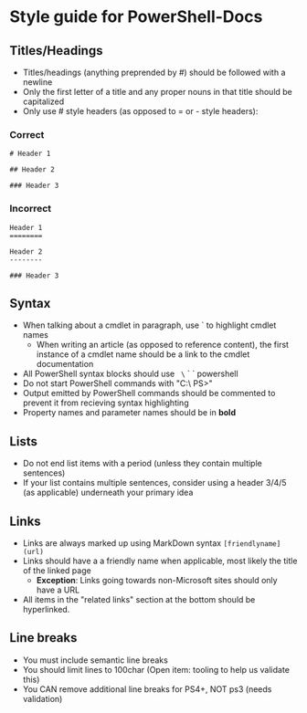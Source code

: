 # Style guide for PowerShell-Docs


## Titles/Headings

* Titles/headings (anything preprended by \#) should be followed with a newline
* Only the first letter of a title and any proper nouns in that title should be capitalized
* Only use \# style headers (as opposed to = or \- style headers):

### Correct

```
# Header 1

## Header 2

### Header 3

```

### Incorrect

```
Header 1
========

Header 2
--------

### Header 3
```

## Syntax

* When talking about a cmdlet in paragraph, use \` to highlight cmdlet names
  * When writing an article (as opposed to reference content), the first instance of a cmdlet name should be a link to the cmdlet documentation
* All PowerShell syntax blocks should use ` \` \` \` powershell
* Do not start PowerShell commands with "C:\ PS>"
* Output emitted by PowerShell commands should be commented to prevent it from recieving syntax highlighting
* Property names and parameter names should be in **bold**


## Lists

* Do not end list items with a period (unless they contain multiple sentences)
* If your list contains multiple sentences, consider using a header 3/4/5 (as applicable) underneath your primary idea

## Links

* Links are always marked up using MarkDown syntax `[friendlyname](url)`
* Links should have a a friendly name when applicable, most likely the title of the linked page
  * **Exception**: Links going towards non-Microsoft sites should only have a URL
* All items in the "related links" section at the bottom should be hyperlinked. 

## Line breaks

* You must include semantic line breaks
* You should limit lines to 100char (Open item: tooling to help us validate this)
* You CAN remove additional line breaks for PS4+, NOT ps3 (needs validation)
